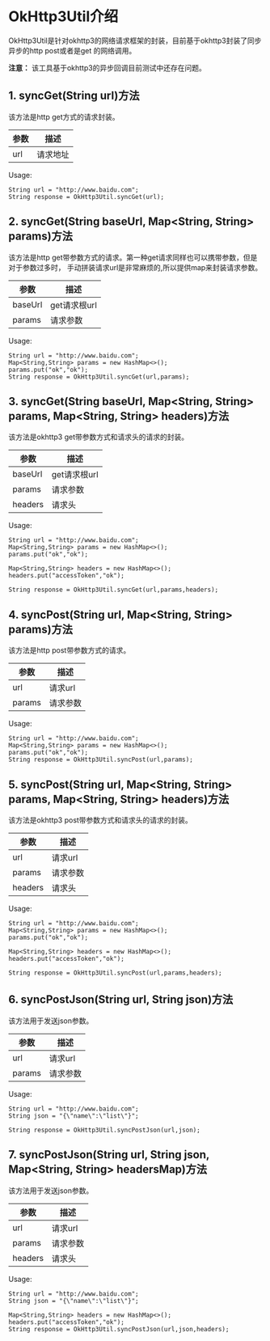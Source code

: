 # OkHttp3Util介绍
OkHttp3Util是针对okhttp3的网络请求框架的封装，目前基于okhttp3封装了同步异步的http post或者是get
的网络调用。

**注意：** 该工具基于okhttp3的异步回调目前测试中还存在问题。


## 1. syncGet(String url)方法
该方法是http get方式的请求封装。

参数 | 描述
---|---
url| 请求地址

 
Usage:

```
String url = "http://www.baidu.com";
String response = OkHttp3Util.syncGet(url);
```

## 2. syncGet(String baseUrl, Map<String, String> params)方法
该方法是http get带参数方式的请求。第一种get请求同样也可以携带参数，但是对于参数过多时，
手动拼装请求url是非常麻烦的,所以提供map来封装请求参数。

参数 | 描述
---|---
baseUrl| get请求根url
params| 请求参数

 
Usage:

```
String url = "http://www.baidu.com";
Map<String,String> params = new HashMap<>();
params.put("ok","ok");
String response = OkHttp3Util.syncGet(url,params);
```
## 3. syncGet(String baseUrl, Map<String, String> params, Map<String, String> headers)方法
该方法是okhttp3 get带参数方式和请求头的请求的封装。

参数 | 描述
---|---
baseUrl| get请求根url
params| 请求参数
headers| 请求头
 
Usage:

```
String url = "http://www.baidu.com";
Map<String,String> params = new HashMap<>();
params.put("ok","ok");

Map<String,String> headers = new HashMap<>();
headers.put("accessToken","ok");

String response = OkHttp3Util.syncGet(url,params,headers);
```
## 4. syncPost(String url, Map<String, String> params)方法
该方法是http post带参数方式的请求。

参数 | 描述
---|---
url| 请求url
params| 请求参数

 
Usage:

```
String url = "http://www.baidu.com";
Map<String,String> params = new HashMap<>();
params.put("ok","ok");
String response = OkHttp3Util.syncPost(url,params);
```
## 5. syncPost(String url, Map<String, String> params, Map<String, String> headers)方法
该方法是okhttp3 post带参数方式和请求头的请求的封装。

参数 | 描述
---|---
url| 请求url
params| 请求参数
headers| 请求头
 
Usage:

```
String url = "http://www.baidu.com";
Map<String,String> params = new HashMap<>();
params.put("ok","ok");

Map<String,String> headers = new HashMap<>();
headers.put("accessToken","ok");

String response = OkHttp3Util.syncPost(url,params,headers);
```
## 6. syncPostJson(String url, String json)方法
该方法用于发送json参数。

参数 | 描述
---|---
url| 请求url
params| 请求参数
 
Usage:

```
String url = "http://www.baidu.com";
String json = "{\"name\":\"list\"}";

String response = OkHttp3Util.syncPostJson(url,json);
```

## 7. syncPostJson(String url, String json, Map<String, String> headersMap)方法

该方法用于发送json参数。

参数 | 描述
---|---
url| 请求url
params| 请求参数
headers| 请求头
 
Usage:

```
String url = "http://www.baidu.com";
String json = "{\"name\":\"list\"}";

Map<String,String> headers = new HashMap<>();
headers.put("accessToken","ok");
String response = OkHttp3Util.syncPostJson(url,json,headers);
```